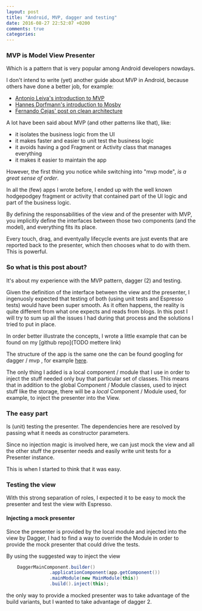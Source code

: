 ```yaml
---
layout: post
title: "Android, MVP, dagger and testing"
date: 2016-08-27 22:52:07 +0200
comments: true
categories: 
---
```

### MVP is Model View Presenter
Which is a pattern that is very popular among Android developers nowdays.

I don't intend to write (yet) another guide about MVP in Android, because others have done a better job, for example:

 - [Antonio Leiva's introduction to MVP](http://antonioleiva.com/mvp-android/)
 - [Hannes Dorfmann's introduction to Mosby](http://hannesdorfmann.com/mosby/mvp/)
 - [Fernando Cejas' post on clean architecture](http://fernandocejas.com/2014/09/03/architecting-android-the-clean-way/)

A lot have been said about MVP (and other patterns like that), like:

 - it isolates the business logic from the UI
 - it makes faster and easier to unit test the business logic
 - it avoids having a god Fragment or Activity class that manages everything
 - it makes it easier to maintain the app

However, the first thing you notice while switching into "mvp mode", *is a great sense of order*.

In all the (few) apps I wrote before, I ended up with the well known hodgepodgey fragment or activity that contained part of the UI logic and part of the business logic.

By defining the responsabilities of the view and of the presenter with MVP, you implicitly define the interfaces between those two components (and the model), and everything fits its place.

Every touch, drag, and eventyally lifecycle events are just events that are reported back to the presenter, which then chooses what to do with them. This is powerful.

### So what is this post about?
It's about my experience with the MVP pattern, dagger (2) and testing.

Given the definition of the interface between the view and the presenter, I ingenuosly expected that testing of both (using unit tests and Espresso tests) would have been super smooth. As it often happens, the reality is quite different from what one expects and reads from blogs. In this post I will try to sum up all the issues I had during that process and the solutions I tried to put in place.

In order better illustrate the concepts, I wrote a little example that can be found on my [github repo](TODO mettere link)

The structure of the app is the same one the can be found googling for dagger / mvp , for example [here](https://github.com/antoniolg/androidmvp).

The only thing I added is a local component / module that I use in order to inject the stuff needed only buy that particular set of classes. This means that in addition to the global Component / Module classes, used to inject stuff like the storage, there will be a _local_ Component / Module used, for example, to inject the presenter into the View.

### The easy part
Is (unit) testing the presenter. The dependencies here are resolved by passing what it needs as constructor parameters.

Since no injection magic is involved here, we can just mock the view and all the other stuff the presenter needs and easily write unit tests for a Presenter instance.

This is when I started to think that it was easy.

### Testing the view

With this strong separation of roles, I expected it to be easy to mock the presenter and test the view with Espresso.

#### Injecting a mock presenter
Since the presenter is provided by the local module and injected into the view by Dagger, I had to find a way to override the Module in order to provide the mock presenter that could drive the tests.

By using the suggested way to inject the view

```java
	DaggerMainComponent.builder()
                .applicationComponent(app.getComponent())
                .mainModule(new MainModule(this))
                .build().inject(this);
```

the only way to provide a mocked presenter was to take advantage of the build variants, but I wanted to take advantage of dagger 2.
